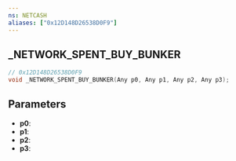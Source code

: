 ```yaml
---
ns: NETCASH
aliases: ["0x12D148D26538D0F9"]
---
```

## _NETWORK_SPENT_BUY_BUNKER

```c
// 0x12D148D26538D0F9
void _NETWORK_SPENT_BUY_BUNKER(Any p0, Any p1, Any p2, Any p3);
```

## Parameters
* **p0**:
* **p1**:
* **p2**:
* **p3**:

